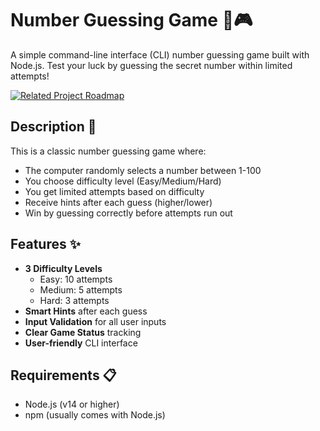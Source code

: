 # Number Guessing Game 🔢🎮

A simple command-line interface (CLI) number guessing game built with Node.js. Test your luck by guessing the secret number within limited attempts!

[![Related Project Roadmap](https://img.shields.io/badge/Related%20Project%20Roadmap-number--guessing--game-blue)](https://roadmap.sh/projects/number-guessing-game)

## Description 📝

This is a classic number guessing game where:

- The computer randomly selects a number between 1-100
- You choose difficulty level (Easy/Medium/Hard)
- You get limited attempts based on difficulty
- Receive hints after each guess (higher/lower)
- Win by guessing correctly before attempts run out

## Features ✨

- **3 Difficulty Levels**
  - Easy: 10 attempts
  - Medium: 5 attempts
  - Hard: 3 attempts
- **Smart Hints** after each guess
- **Input Validation** for all user inputs
- **Clear Game Status** tracking
- **User-friendly** CLI interface

## Requirements 📋

- Node.js (v14 or higher)
- npm (usually comes with Node.js)
